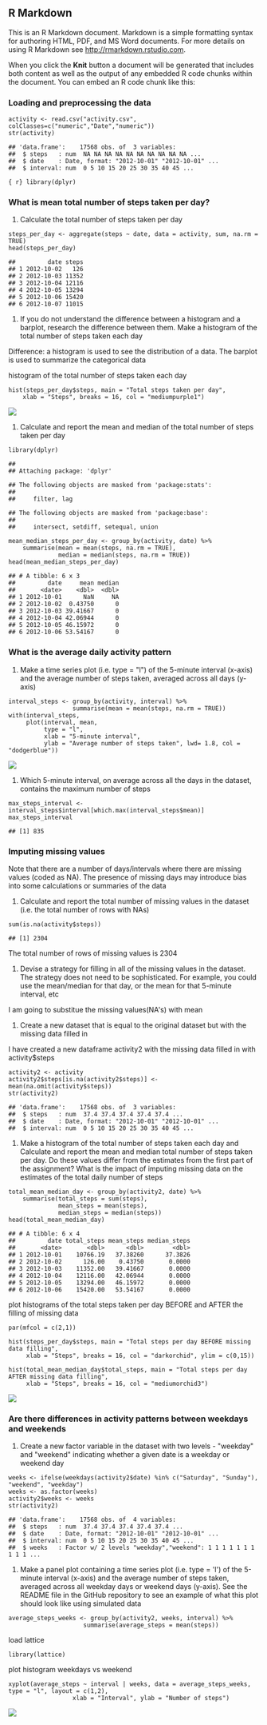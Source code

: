 R Markdown
----------

This is an R Markdown document. Markdown is a simple formatting syntax
for authoring HTML, PDF, and MS Word documents. For more details on
using R Markdown see <http://rmarkdown.rstudio.com>.

When you click the **Knit** button a document will be generated that
includes both content as well as the output of any embedded R code
chunks within the document. You can embed an R code chunk like this:

### Loading and preprocessing the data

    activity <- read.csv("activity.csv", colClasses=c("numeric","Date","numeric"))
    str(activity)

    ## 'data.frame':    17568 obs. of  3 variables:
    ##  $ steps   : num  NA NA NA NA NA NA NA NA NA NA ...
    ##  $ date    : Date, format: "2012-10-01" "2012-10-01" ...
    ##  $ interval: num  0 5 10 15 20 25 30 35 40 45 ...

`{ r} library(dplyr)`

### What is mean total number of steps taken per day?

1.  Calculate the total number of steps taken per day

<!-- -->

    steps_per_day <- aggregate(steps ~ date, data = activity, sum, na.rm = TRUE)
    head(steps_per_day)

    ##         date steps
    ## 1 2012-10-02   126
    ## 2 2012-10-03 11352
    ## 3 2012-10-04 12116
    ## 4 2012-10-05 13294
    ## 5 2012-10-06 15420
    ## 6 2012-10-07 11015

1.  If you do not understand the difference between a histogram and a
    barplot, research the difference between them. Make a histogram of
    the total number of steps taken each day

Difference: a histogram is used to see the distribution of a data. The
barplot is used to summarize the categorical data

histogram of the total number of steps taken each day

    hist(steps_per_day$steps, main = "Total steps taken per day", 
        xlab = "Steps", breaks = 16, col = "mediumpurple1")

![](PA1_template_files/figure-markdown_strict/unnamed-chunk-2-1.png)

1.  Calculate and report the mean and median of the total number of
    steps taken per day

<!-- -->

    library(dplyr)

    ## 
    ## Attaching package: 'dplyr'

    ## The following objects are masked from 'package:stats':
    ## 
    ##     filter, lag

    ## The following objects are masked from 'package:base':
    ## 
    ##     intersect, setdiff, setequal, union

    mean_median_steps_per_day <- group_by(activity, date) %>%
        summarise(mean = mean(steps, na.rm = TRUE),
                  median = median(steps, na.rm = TRUE))
    head(mean_median_steps_per_day)

    ## # A tibble: 6 x 3
    ##         date     mean median
    ##       <date>    <dbl>  <dbl>
    ## 1 2012-10-01      NaN     NA
    ## 2 2012-10-02  0.43750      0
    ## 3 2012-10-03 39.41667      0
    ## 4 2012-10-04 42.06944      0
    ## 5 2012-10-05 46.15972      0
    ## 6 2012-10-06 53.54167      0

### What is the average daily activity pattern

1.  Make a time series plot (i.e. type = "l") of the 5-minute
    interval (x-axis) and the average number of steps taken, averaged
    across all days (y-axis)

<!-- -->

    interval_steps <- group_by(activity, interval) %>%
                      summarise(mean = mean(steps, na.rm = TRUE))
    with(interval_steps, 
         plot(interval, mean, 
              type = "l", 
              xlab = "5-minute interval",
              ylab = "Average number of steps taken", lwd= 1.8, col = "dodgerblue"))

![](PA1_template_files/figure-markdown_strict/unnamed-chunk-4-1.png)

1.  Which 5-minute interval, on average across all the days in the
    dataset, contains the maximum number of steps

<!-- -->

    max_steps_interval <- interval_steps$interval[which.max(interval_steps$mean)]
    max_steps_interval

    ## [1] 835

### Imputing missing values

Note that there are a number of days/intervals where there are missing
values (coded as NA). The presence of missing days may introduce bias
into some calculations or summaries of the data

1.  Calculate and report the total number of missing values in the
    dataset (i.e. the total number of rows with NAs)

<!-- -->

    sum(is.na(activity$steps))

    ## [1] 2304

The total number of rows of missing values is 2304

1.  Devise a strategy for filling in all of the missing values in
    the dataset. The strategy does not need to be sophisticated. For
    example, you could use the mean/median for that day, or the mean for
    that 5-minute interval, etc

I am going to substitue the missing values(NA's) with mean

1.  Create a new dataset that is equal to the original dataset but with
    the missing data filled in

I have created a new dataframe activity2 with the missing data filled in
with activity$steps

    activity2 <- activity
    activity2$steps[is.na(activity2$steps)] <- mean(na.omit(activity$steps))
    str(activity2)

    ## 'data.frame':    17568 obs. of  3 variables:
    ##  $ steps   : num  37.4 37.4 37.4 37.4 37.4 ...
    ##  $ date    : Date, format: "2012-10-01" "2012-10-01" ...
    ##  $ interval: num  0 5 10 15 20 25 30 35 40 45 ...

1.  Make a histogram of the total number of steps taken each day and
    Calculate and report the mean and median total number of steps taken
    per day. Do these values differ from the estimates from the first
    part of the assignment? What is the impact of imputing missing data
    on the estimates of the total daily number of steps

<!-- -->

    total_mean_median_day <- group_by(activity2, date) %>%
        summarise(total_steps = sum(steps),
                  mean_steps = mean(steps),
                  median_steps = median(steps))
    head(total_mean_median_day)

    ## # A tibble: 6 x 4
    ##         date total_steps mean_steps median_steps
    ##       <date>       <dbl>      <dbl>        <dbl>
    ## 1 2012-10-01    10766.19   37.38260      37.3826
    ## 2 2012-10-02      126.00    0.43750       0.0000
    ## 3 2012-10-03    11352.00   39.41667       0.0000
    ## 4 2012-10-04    12116.00   42.06944       0.0000
    ## 5 2012-10-05    13294.00   46.15972       0.0000
    ## 6 2012-10-06    15420.00   53.54167       0.0000

plot histograms of the total steps taken per day BEFORE and AFTER the
filling of missing data

    par(mfcol = c(2,1))

    hist(steps_per_day$steps, main = "Total steps per day BEFORE missing data filling", 
         xlab = "Steps", breaks = 16, col = "darkorchid", ylim = c(0,15))

    hist(total_mean_median_day$total_steps, main = "Total steps per day AFTER missing data filling", 
         xlab = "Steps", breaks = 16, col = "mediumorchid3")

![](PA1_template_files/figure-markdown_strict/unnamed-chunk-9-1.png)

### Are there differences in activity patterns between weekdays and weekends

1.  Create a new factor variable in the dataset with two levels -
    "weekday" and "weekend" indicating whether a given date is a weekday
    or weekend day

<!-- -->

    weeks <- ifelse(weekdays(activity2$date) %in% c("Saturday", "Sunday"), "weekend", "weekday")
    weeks <- as.factor(weeks)
    activity2$weeks <- weeks
    str(activity2)

    ## 'data.frame':    17568 obs. of  4 variables:
    ##  $ steps   : num  37.4 37.4 37.4 37.4 37.4 ...
    ##  $ date    : Date, format: "2012-10-01" "2012-10-01" ...
    ##  $ interval: num  0 5 10 15 20 25 30 35 40 45 ...
    ##  $ weeks   : Factor w/ 2 levels "weekday","weekend": 1 1 1 1 1 1 1 1 1 1 ...

1.  Make a panel plot containing a time series plot (i.e. type = 'l') of
    the 5-minute interval (x-axis) and the average number of steps
    taken, averaged across all weekday days or weekend days (y-axis).
    See the README file in the GitHub repository to see an example of
    what this plot should look like using simulated data

<!-- -->

    average_steps_weeks <- group_by(activity2, weeks, interval) %>%
                         summarise(average_steps = mean(steps))

load lattice

    library(lattice)

plot histogram weekdays vs weekend

    xyplot(average_steps ~ interval | weeks, data = average_steps_weeks, type = "l", layout = c(1,2), 
                      xlab = "Interval", ylab = "Number of steps")

![](PA1_template_files/figure-markdown_strict/unnamed-chunk-13-1.png)
